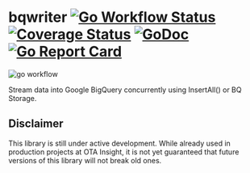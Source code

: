 # bqwriter [![Go Workflow Status](https://github.com/OTA-Insight/bqwriter/workflows/Go/badge.svg)](https://github.com/OTA-Insight/bqwriter/actions?query=workflow%Go)&nbsp;[![Coverage Status](https://coveralls.io/repos/github/OTA-Insight/bqwriter/badge.svg?branch=main)](https://coveralls.io/github/OTA-Insight/bqwriter?branch=main)&nbsp;[![GoDoc](https://godoc.org/github.com/OTA-Insight/bqwriter?status.svg)](https://godoc.org/github.com/OTA-Insight/bqwriter)&nbsp;[![Go Report Card](https://goreportcard.com/badge/github.com/OTA-Insight/bqwriter)](https://goreportcard.com/report/github.com/OTA-Insight/bqwriter)

![go workflow](https://github.com/github/docs/actions/workflows/go.yml/badge.svg)

Stream data into Google BigQuery concurrently using InsertAll() or BQ Storage.

## Disclaimer

This library is still under active development. While already used in production projects at OTA Insight,
it is not yet guaranteed that future versions of this library will not break old ones.
